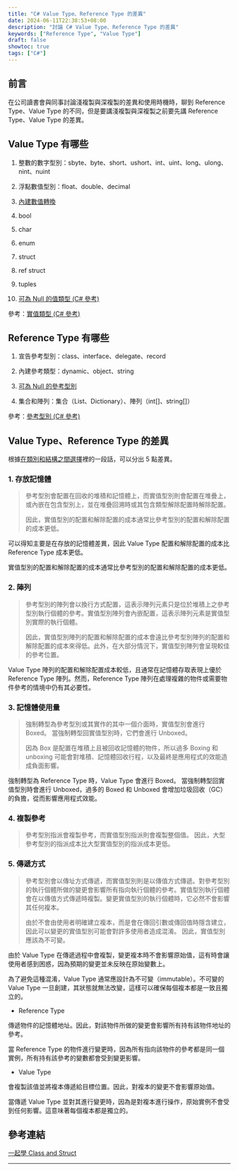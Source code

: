 ```yaml
---
title: "C# Value Type、Reference Type 的差異"
date: 2024-06-11T22:38:53+08:00
description: "討論 C# Value Type、Reference Type 的差異"
keywords: ["Reference Type", "Value Type"]
draft: false
showtoc: true
tags: ["C#"]
---
```


## 前言

在公司讀書會與同事討論淺複製與深複製的差異和使用時機時，聊到 Reference Type、Value Type 的不同，但是要講淺複製與深複製之前要先講 Reference Type、Value Type 的差異。

## Value Type 有哪些

1. 整數的數字型別：sbyte、byte、short、ushort、int、uint、long、ulong、nint、nuint

1. 浮點數值型別：float、double、decimal

1. [內建數值轉換]

1. bool

1. char

1. enum

1. struct

1. ref struct

1. tuples

1. [可為 Null 的值類型 (C# 參考)]

參考：[實值類型 (C# 參考)]

## Reference Type 有哪些

1. 宣告參考型別：class、interface、delegate、record

1. 內建參考類型：dynamic、object、string

1. [可為 Null 的參考型別]

1. 集合和陣列：集合（List、Dictionary）、陣列（int[]、string[]）

參考：[參考型別 (C# 參考)]

## Value Type、Reference Type 的差異

根據[在類別和結構之間選擇]裡的一段話，可以分出 5 點差異。

### 1. 存放記憶體

> 參考型別會配置在回收的堆積和記憶體上，而實值型別則會配置在堆疊上，或內嵌在包含型別上，並在堆疊回溯時或其包含類型解除配置時解除配置。
>
> 因此，實值型別的配置和解除配置的成本通常比參考型別的配置和解除配置的成本更低。

可以得知主要是在存放的記憶體差異，因此 Value Type 配置和解除配置的成本比 Reference Type 成本更低。

實值型別的配置和解除配置的成本通常比參考型別的配置和解除配置的成本更低。

### 2. 陣列

> 參考型別的陣列會以換行方式配置，這表示陣列元素只是位於堆積上之參考型別執行個體的參考。實值型別陣列會內嵌配置，這表示陣列元素是實值型別實際的執行個體。
>
> 因此，實值型別陣列的配置和解除配置的成本會遠比參考型別陣列的配置和解除配置的成本來得低。此外，在大部分情況下，實值型別陣列會呈現較佳的參考位置。

Value Type 陣列的配置和解除配置成本較低，且通常在記憶體存取表現上優於 Reference Type 陣列。然而，Reference Type 陣列在處理複雜的物件或需要物件參考的情境中仍有其必要性。

### 3. 記憶體使用量

> 強制轉型為參考型別或其實作的其中一個介面時，實值型別會進行 Boxed。 當強制轉型回實值型別時，它們會進行 Unboxed。
>
> 因為 Box 是配置在堆積上且被回收記憶體的物件，所以過多 Boxing 和 unboxing 可能會對堆積、記憶體回收行程，以及最終是應用程式的效能造成負面影響。

強制轉型為 Reference Type 時，Value Type 會進行 Boxed。 當強制轉型回實值型別時會進行 Unboxed，過多的 Boxed 和 Unboxed 會增加垃圾回收（GC）的負擔，從而影響應用程式效能。

### 4. 複製參考

> 參考型別指派會複製參考，而實值型別指派則會複製整個值。 因此，大型參考型別的指派成本比大型實值型別的指派成本更低。

### 5. 傳遞方式

> 參考型別會以傳址方式傳遞，而實值型別則是以傳值方式傳遞。對參考型別的執行個體所做的變更會影響所有指向執行個體的參考。實值型別執行個體會在以傳值方式傳遞時複製。變更實值型別的執行個體時，它必然不會影響其任何複本。
>
> 由於不會由使用者明確建立複本，而是會在傳回引數或傳回值時隱含建立，因此可以變更的實值型別可能會對許多使用者造成混淆。 因此，實值型別應該為不可變。

由於 Value Type 在傳遞過程中會複製，變更複本時不會影響原始值，這有時會讓使用者感到困惑，因為預期的變更並未反映在原始變數上。

為了避免這種混淆，Value Type 通常應設計為不可變（immutable）。不可變的 Value Type 一旦創建，其狀態就無法改變，這樣可以確保每個複本都是一致且獨立的。

- Reference Type

傳遞物件的記憶體地址。因此，對該物件所做的變更會影響所有持有該物件地址的參考。

當 Reference Type 的物件進行變更時，因為所有指向該物件的參考都是同一個實例，所有持有該參考的變數都會受到變更影響。

- Value Type

會複製該值並將複本傳遞給目標位置。因此，對複本的變更不會影響原始值。

當傳遞 Value Type 並對其進行變更時，因為是對複本進行操作，原始實例不會受到任何影響。這意味著每個複本都是獨立的。

## 參考連結

[一起學 Class and Struct]

---

[在類別和結構之間選擇]: https://learn.microsoft.com/zh-tw/dotnet/standard/design-guidelines/choosing-between-class-and-struct
[內建數值轉換]: https://learn.microsoft.com/zh-tw/dotnet/csharp/language-reference/builtin-types/numeric-conversions
[可為 Null 的值類型 (C# 參考)]: https://learn.microsoft.com/zh-tw/dotnet/csharp/language-reference/builtin-types/nullable-value-types
[參考型別 (C# 參考)]: https://learn.microsoft.com/zh-tw/dotnet/csharp/language-reference/keywords/reference-types
[實值類型 (C# 參考)]: https://learn.microsoft.com/zh-tw/dotnet/csharp/language-reference/builtin-types/value-types
[可為 Null 的參考型別]: https://learn.microsoft.com/zh-tw/dotnet/csharp/language-reference/builtin-types/nullable-reference-types
[一起學 Class and Struct]: https://hackmd.io/@SuFrank/H1coLlCaq
